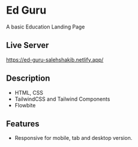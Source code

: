 
# Ed Guru

A basic Education Landing Page

## Live Server

https://ed-guru-salehshakib.netlify.app/

## Description

* HTML, CSS
* TailwindCSS and Tailwind Components
* Flowbite


## Features

- Responsive for mobile, tab and desktop version.
